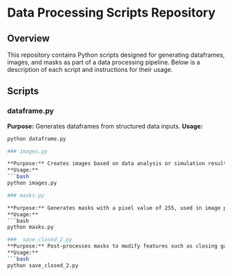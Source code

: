 # Data Processing Scripts Repository

## Overview
This repository contains Python scripts designed for generating dataframes, images, and masks as part of a data processing pipeline. Below is a description of each script and instructions for their usage.

## Scripts

### dataframe.py
**Purpose:** Generates dataframes from structured data inputs.
**Usage:**
```bash
python dataframe.py

### images.py

**Purpose:** Creates images based on data analysis or simulation results. 
**Usage:**
```bash
python images.py

### masks.py

**Purpose:** Generates masks with a pixel value of 255, used in image processing tasks. Usage:
**Usage:**
```bash
python masks.py

###  save_closed_2.py
**Purpose:** Post-processes masks to modify features such as closing gaps and saving them in a specified format. Usage:
**Usage:**
```bash
python save_closed_2.py
